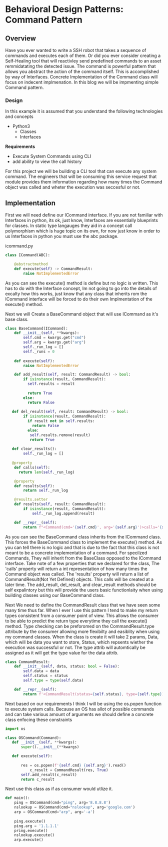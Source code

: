 # Behavioral Design Patterns: Command Pattern

 

## Overview

Have you ever wanted to write a SSH robot that takes a sequence of commands  and executes each of them. Or did you ever consider creating a Self-Healing tool that will reactivley send predefined commands to an asset remmidatating the detected issue.  The command is powerful pattern that allows you abstract the action of the command itself. This is accomplished by way of Interfaces. Concrete Implementation of the Command class will focus on indecent implmenation. In this blog we will be impmenting  simple Command pattern. 



### Design

In this example it is assumed that you understand the following technologies and concepts

- Python3
  - Classes
  - Interfaces 

**Requirements**

- Execute System Commands using CLI
- add ability to view the call history 

For this project we will be building a CLI tool that can execute any system command. The engineers that will be consuming this service request that module provides them information regarding how many times the Command object was called and wheter the execution was seccesful or not. 



## Implementation 

First we will need define our ICommand interface. If you are not familiar with Interfaces in python, its ok, just know, Interfaces are  essentially blueprints for classes. In static type langauges they aid in a concept call polymorphism which is huge  topic on its own, for now just know in order to us Interfaces in python you must use the abc package.

icommand.py

```python
class ICommand(ABC):

    @abstractmethod
    def execute(self) -> CommandResult:
        raise NotImplementedError
```



As you can see the execute() method is define but no logic is written. This has to do with the Interface concept, Im not going to go into the details of excalty how this works, just know that any class that inherits rom the ICommand interface  will be forced to do their own Implmentation of the execute() method. 



Next we will Create a BaseCommand object that will use ICommand as it's base class. 

```python
class BaseCommand(ICommand):
    def __init__(self, **kwargs):
        self.cmd = kwargs.get("cmd")
        self.arg = kwargs.get("arg")
        self._run_log = []
        self._runs = 0
				
    def execute(self):
        raise NotImplementedError

    def add_result(self, result: CommandResult) -> bool:
      	if isinstance(result, CommandResult):
          self.results = result 
    
          return True
        else:
          return False
    
   def del_result(self, result: CommandResult) -> bool:
      	if isinstance(result, CommandResult):
          if result not in self.results:
            return False
          else:
           self.results.remove(result)
           return True
          
   def clear_results():
    	self._run_log = []
      
   @property
  	def calls(self):
      return len(self._run_log)

    @property
    def results(self):
        return self._run_log

    @results.setter
    def results(self, result: CommandResult):
        if isinstance(result, CommandResult):
            self._run_log.append(result)

    def __repr__(self):
        return f"<Command(cmd='{self.cmd}', arg='{self.arg}')>calls='{self.calls}'"
```

As you can see the BaseCommand class inherits from the ICommand class. This forces the BaseCommand class to implement the execute() method. As you can tell there is no logic and that is  due to the fact that this class is not meant to be a concrete implementation of a command.  For specilzed Commands, They will inherit from the BaseClass opposed to the ICommand interface. Take note of a few properties that we declared for the class, The 'calls' property will return a int representation of how many times the Command object was called.  The 'results' property will return a list of CommandResult(Not Yet Defined) objects. This calls will be created at a later time. The add_result, del_result, and clear_result methods should be self expalintory but this will provide the users basic functionlaity when using building classes using our BaseCommand class. 



Next We need to define the CommandResult class that we have seen some many time thus far. When I ever I use this pattern I tend to make my return types consistent from a consumer point of view. This allows the consumer to be able to predict the return type everytime they call the execute() method. Type checking can be preforomed on the CommandResult.type attribute by the consumer allowing more flexibilty and easiblity when using my command classes.  When the class is create it will take 2 params, Data, which will be data you want to store, Status, which repsents wiether the execution was successful or not. The type attrib will automtically be assigned as it will get the type value for the data attrib. 

```python
class CommandResult:
    def __init__(self, data, status: bool = False):
        self.data = data
        self.status = status
        self.type = type(self.data)

    def __repr__(self):
        return f'<CommandResult(status={self.status}, type={self.type})>'
```



Next based on our requirements I think I will be using the os.popen function to execute system calls. Because an OS has allot of possible commands and can take various amount of arguments  we should define a concrete class enfocing these constraints 



 ```python
import os 

class OSCommand(Command):
    def __init__(self, **kwargs):
        super().__init__(**kwargs)

    def execute(self):
  
        res = os.popen(f'{self.cmd} {self.arg}').read()
    		c_result = CommandResult(res, True)
        self.add_result(c_result)
        return c_result
 ```



Next use this class as if as consumer would utlize it. 

```python
def main():
    ping = OSCommand(cmd="ping", arg='8.8.8.8')
    nslookup = OSCommand(cmd="nslookup", arg='google.com')
    arp = OSCommand(cmd="arp", arg='-a')
    
    ping.execute()
    ping.arg = '1.1.1.1'
    pring.execute()
    nslookup.execute()
    arp.execute()
```



